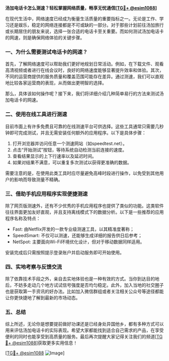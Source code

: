 **汤加电话卡怎么测速？轻松掌握网络质量，畅享无忧通信[[TG💪+ @esim1088](https://t.me/s/esim1088)]**

在现代生活中，网络速度已经成为衡量生活质量的重要指标之一。无论是工作、学习还是娱乐，稳定的网络连接都是不可或缺的一部分。对于那些计划前往汤加旅行或长期居住的朋友来说，选择一张合适的电话卡至关重要。而如何测试汤加电话卡的网速，则是确保网络体验的关键步骤。

### 一、为什么需要测试电话卡的网速？

首先，了解网络速度可以帮助我们更好地规划日常活动。例如，在下载文件、观看高清视频或者进行在线会议时，良好的网络速度能够显著提升效率和体验。其次，不同的运营商提供的服务质量和覆盖范围可能存在差异。通过测速，我们可以直观地比较各家运营商的表现，从而做出更明智的选择。

那么，具体该如何操作呢？接下来，我们将详细介绍几种简单易行的方法来测试汤加电话卡的网速。

### 二、使用在线工具进行测速

目前市面上有许多免费且可靠的在线测速平台可供选择。这些工具通常只需要几秒钟即可完成测试，并且无需安装任何额外的应用程序。以下是具体步骤：

1. 打开浏览器并访问任意一个测速网站（如speedtest.net）。
2. 点击“开始测试”按钮，等待系统自动检测当前连接的速度。
3. 查看结果显示的上下行速率以及延迟时间。
4. 如果对结果不满意，可以重复多次测试以获得更准确的数据。

需要注意的是，在使用此类工具时应尽量避免高峰时段进行操作，以免受到其他用户的影响而导致测量不精确。

### 三、借助手机应用程序实现便捷测速

除了网页版测速外，还有不少优秀的手机应用程序也提供了类似的功能。这类软件往往界面更加友好直观，并且支持离线模式下的数据分析。以下是一些推荐的应用程序名称及特点：

- Fast: 由Netflix开发的一款专业级测速工具，以其精准度著称；
- SpeedSmart: 不仅可以测速，还能够生成详细的报告供日后参考；
- NetSpot: 主要面向Wi-Fi环境优化设计，但对于移动数据同样适用。

安装完成后只需按照提示登录账户并启动服务即可开始使用。

### 四、实地考察与反馈交流

除了依靠技术手段之外，亲自去实地体验也是一种有效的方式。当你到达目的地后，不妨多走动几个地方试试信号强度是否均匀稳定。此外，加入当地的社交圈子也是获取第一手资讯的好办法。比如加入微信群组或者关注相关公众号等途径都能让你更快捷地了解到最新的市场动态。

### 五、总结

综上所述，无论你是想要提前做好功课还是已经身处异国他乡，都有多种方式可以用来评估汤加电话卡的实际表现。希望大家都能找到适合自己需求的产品，在享受便利的同时也能享受到高质量的服务。最后再次提醒大家记得关注我们的频道[[TG💪+ @esim1088](https://t.me/s/esim1088)]获取更多实用信息！

[[TG💪+ @esim1088](https://t.me/s/esim1088) ![Image](https://i.postimg.cc/4NQfJmqS/Snipaste-2025-05-13-00-14-12.png)]